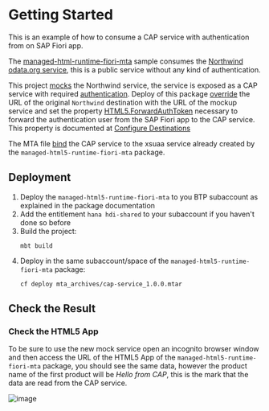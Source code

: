 # Getting Started

This is an example of how to consume a CAP service with authentication from on SAP Fiori app.

The [managed-html-runtime-fiori-mta](../managed-html5-runtime-fiori-mta) sample consumes the [Northwind odata.org service](../managed-html5-runtime-fiori-mta/destination.json#L14), this is a public service without any kind of authentication.

This project [mocks](./srv/cat-service.cds#L3) the Northwind service, the service is exposed as a CAP service with required [authentication](./srv/cat-service.cds#L4).
Deploy of this package [override](./mta.yaml#L88) the URL of the original `Northwind` destination with the URL of the mockup service and set the  property [HTML5.ForwardAuthToken](./mta.yaml#L90) necessary to forward the authentication user from the SAP Fiori app to the CAP service.
This property is documented at  [Configure Destinations](https://help.sap.com/viewer/ad4b9f0b14b0458cad9bd27bf435637d/LATEST/en-US/fab4035652cb4fc48503c65dc841d335.html)

The MTA file [bind](./mta.yaml#L35) the CAP service to the xsuaa service already created by the `managed-html5-runtime-fiori-mta` package.

## Deployment

1. Deploy the `managed-html5-runtime-fiori-mta` to you BTP subaccount as explained in the package documentation
2. Add the entitlement `hana hdi-shared` to your subaccount if you haven't done so before
3. Build the project:
   ```
   mbt build
   ```
4. Deploy in the same subaccount/space of the `managed-html5-runtime-fiori-mta` package:
   ```
   cf deploy mta_archives/cap-service_1.0.0.mtar
   ```
## Check the Result

### Check the HTML5 App
To be sure to use the new mock service open an incognito browser window and then access the URL of the HTML5 App of the `managed-html5-runtime-fiori-mta` package, you should see the same data, however the product name of the first product will be *Hello from CAP*, this is the mark that the data are read from the CAP service.

![image](https://user-images.githubusercontent.com/51169423/132773806-f1964c2f-4679-4f7c-988a-a55824729f55.png)

